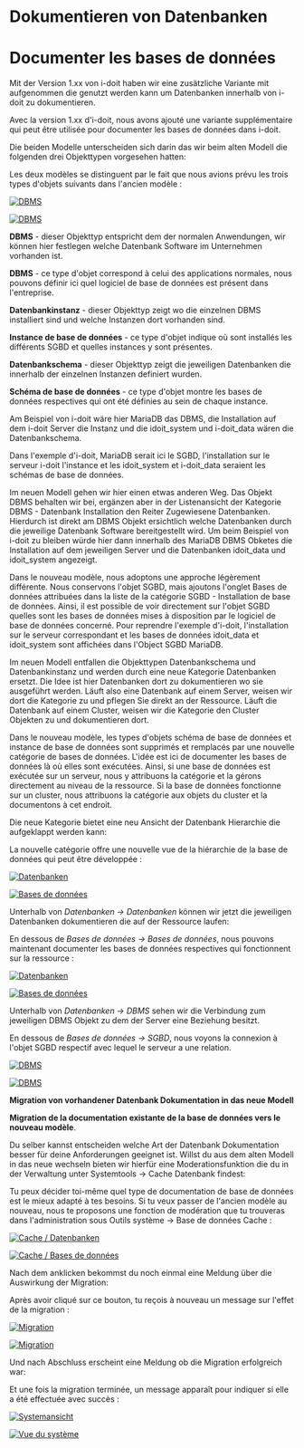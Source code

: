 <!-- TRANSLATED by md-translate -->
# Dokumentieren von Datenbanken

# Documenter les bases de données

Mit der Version 1.xx von i-doit haben wir eine zusätzliche Variante mit aufgenommen die genutzt werden kann um Datenbanken innerhalb von i-doit zu dokumentieren.

Avec la version 1.xx d'i-doit, nous avons ajouté une variante supplémentaire qui peut être utilisée pour documenter les bases de données dans i-doit.

Die beiden Modelle unterscheiden sich darin das wir beim alten Modell die folgenden drei Objekttypen vorgesehen hatten:

Les deux modèles se distinguent par le fait que nous avions prévu les trois types d'objets suivants dans l'ancien modèle :

[![DBMS](../assets/images/de/anwendungsfaelle/dokumentation-von-datenbanken/1-dvd.png)](../assets/images/de/anwendungsfaelle/dokumentation-von-datenbanken/1-dvd.png)

[ ![DBMS](../assets/images/fr/anwendungsfaelle/dokumentation-von-datenbanken/1-dvd.png)](../assets/images/fr/anwendungsfaelle/dokumentation-von-datenbanken/1-dvd.png)

**DBMS** - dieser Objekttyp entspricht dem der normalen Anwendungen, wir können hier festlegen welche Datenbank Software im Unternehmen vorhanden ist.

**DBMS** - ce type d'objet correspond à celui des applications normales, nous pouvons définir ici quel logiciel de base de données est présent dans l'entreprise.

**Datenbankinstanz** - dieser Objekttyp zeigt wo die einzelnen DBMS installiert sind und welche Instanzen dort vorhanden sind.

**Instance de base de données** - ce type d'objet indique où sont installés les différents SGBD et quelles instances y sont présentes.

**Datenbankschema** - dieser Objekttyp zeigt die jeweiligen Datenbanken die innerhalb der einzelnen Instanzen definiert wurden.

**Schéma de base de données** - ce type d'objet montre les bases de données respectives qui ont été définies au sein de chaque instance.

Am Beispiel von i-doit wäre hier MariaDB das DBMS, die Installation auf dem i-doit Server die Instanz und die idoit_system und i-doit_data wären die Datenbankschema.

Dans l'exemple d'i-doit, MariaDB serait ici le SGBD, l'installation sur le serveur i-doit l'instance et les idoit_system et i-doit_data seraient les schémas de base de données.

Im neuen Modell gehen wir hier einen etwas anderen Weg. Das Objekt DBMS behalten wir bei, ergänzen aber in der Listenansicht der Kategorie DBMS - Datenbank Installation den Reiter Zugewiesene Datenbanken. Hierdurch ist direkt am DBMS Objekt ersichtlich welche Datenbanken durch die jeweilige Datenbank Software bereitgestellt wird. Um beim Beispiel von i-doit zu bleiben würde hier dann innerhalb des MariaDB DBMS Obketes die Installation auf dem jeweiligen Server und die Datenbanken idoit_data und idoit_system angezeigt.

Dans le nouveau modèle, nous adoptons une approche légèrement différente. Nous conservons l'objet SGBD, mais ajoutons l'onglet Bases de données attribuées dans la liste de la catégorie SGBD - Installation de base de données. Ainsi, il est possible de voir directement sur l'objet SGBD quelles sont les bases de données mises à disposition par le logiciel de base de données concerné. Pour reprendre l'exemple d'i-doit, l'installation sur le serveur correspondant et les bases de données idoit_data et idoit_system sont affichées dans l'Object SGBD MariaDB.

Im neuen Modell entfallen die Objekttypen Datenbankschema und Datenbankinstanz und werden durch eine neue Kategorie Datenbanken ersetzt. Die Idee ist hier Datenbanken dort zu dokumentieren wo sie ausgeführt werden. Läuft also eine Datenbank auf einem Server, weisen wir dort die Kategorie zu und pflegen Sie direkt an der Ressource. Läuft die Datenbank auf einem Cluster, weisen wir die Kategorie den Cluster Objekten zu und dokumentieren dort.

Dans le nouveau modèle, les types d'objets schéma de base de données et instance de base de données sont supprimés et remplacés par une nouvelle catégorie de bases de données. L'idée est ici de documenter les bases de données là où elles sont exécutées. Ainsi, si une base de données est exécutée sur un serveur, nous y attribuons la catégorie et la gérons directement au niveau de la ressource. Si la base de données fonctionne sur un cluster, nous attribuons la catégorie aux objets du cluster et la documentons à cet endroit.

Die neue Kategorie bietet eine neu Ansicht der Datenbank Hierarchie die aufgeklappt werden kann:

La nouvelle catégorie offre une nouvelle vue de la hiérarchie de la base de données qui peut être développée :

[![Datenbanken](../assets/images/de/anwendungsfaelle/dokumentation-von-datenbanken/2-dvd.png)](../assets/images/de/anwendungsfaelle/dokumentation-von-datenbanken/2-dvd.png)

[ ![Bases de données](../assets/images/fr/anwendungsfaelle/dokumentation-von-datenbanken/2-dvd.png)](../assets/images/fr/anwendungsfaelle/dokumentation-von-datenbanken/2-dvd.png)

Unterhalb von _Datenbanken -> Datenbanken_ können wir jetzt die jeweiligen Datenbanken dokumentieren die auf der Ressource laufen:

En dessous de _Bases de données -> Bases de données_, nous pouvons maintenant documenter les bases de données respectives qui fonctionnent sur la ressource :

[![Datenbanken](../assets/images/de/anwendungsfaelle/dokumentation-von-datenbanken/3-dvd.png)](../assets/images/de/anwendungsfaelle/dokumentation-von-datenbanken/3-dvd.png)

[ ![Bases de données](../assets/images/fr/anwendungsfaelle/dokumentation-von-datenbanken/3-dvd.png)](../assets/images/fr/anwendungsfaelle/dokumentation-von-datenbanken/3-dvd.png)

Unterhalb von _Datenbanken -> DBMS_ sehen wir die Verbindung zum jeweiligen DBMS Objekt zu dem der Server eine Beziehung besitzt.

En dessous de _Bases de données -> SGBD_, nous voyons la connexion à l'objet SGBD respectif avec lequel le serveur a une relation.

[![DBMS](../assets/images/de/anwendungsfaelle/dokumentation-von-datenbanken/4-dvd.png)](../assets/images/de/anwendungsfaelle/dokumentation-von-datenbanken/4-dvd.png)

[ ![DBMS](../assets/images/fr/anwendungsfaelle/dokumentation-von-datenbanken/4-dvd.png)](../assets/images/fr/anwendungsfaelle/dokumentation-von-datenbanken/4-dvd.png)

**Migration von vorhandener Datenbank Dokumentation in das neue Modell**

**Migration de la documentation existante de la base de données vers le nouveau modèle**.

Du selber kannst entscheiden welche Art der Datenbank Dokumentation besser für deine Anforderungen geeignet ist. Willst du aus dem alten Modell in das neue wechseln bieten wir hierfür eine Moderationsfunktion die du in der Verwaltung unter Systemtools -> Cache Datenbank findest:

Tu peux décider toi-même quel type de documentation de base de données est le mieux adapté à tes besoins. Si tu veux passer de l'ancien modèle au nouveau, nous te proposons une fonction de modération que tu trouveras dans l'administration sous Outils système -> Base de données Cache :

[![Cache / Datenbanken](../assets/images/de/anwendungsfaelle/dokumentation-von-datenbanken/5-dvd.png)](../assets/images/de/anwendungsfaelle/dokumentation-von-datenbanken/5-dvd.png)

[ ![Cache / Bases de données](../assets/images/fr/anwendungsfaelle/dokumentation-von-datenbanken/5-dvd.png)](../assets/images/fr/anwendungsfaelle/dokumentation-von-datenbanken/5-dvd.png)

Nach dem anklicken bekommst du noch einmal eine Meldung über die Auswirkung der Migration:

Après avoir cliqué sur ce bouton, tu reçois à nouveau un message sur l'effet de la migration :

[![Migration](../assets/images/de/anwendungsfaelle/dokumentation-von-datenbanken/6-dvd.png)](../assets/images/de/anwendungsfaelle/dokumentation-von-datenbanken/6-dvd.png)

[ ![Migration](../assets/images/fr/anwendungsfaelle/dokumentation-von-datenbanken/6-dvd.png)](../assets/images/fr/anwendungsfaelle/dokumentation-von-datenbanken/6-dvd.png)

Und nach Abschluss erscheint eine Meldung ob die Migration erfolgreich war:

Et une fois la migration terminée, un message apparaît pour indiquer si elle a été effectuée avec succès :

[![Systemansicht](../assets/images/de/anwendungsfaelle/dokumentation-von-datenbanken/7-dvd.png)](../assets/images/de/anwendungsfaelle/dokumentation-von-datenbanken/7-dvd.png)

[ ![Vue du système](../assets/images/fr/anwendungsfaelle/dokumentation-von-datenbanken/7-dvd.png)](../assets/images/fr/anwendungsfaelle/dokumentation-von-datenbanken/7-dvd.png)